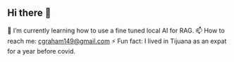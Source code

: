 ## Hi there 👋

🤔 I’m currently learning how to use a fine tuned local AI for RAG.
📫 How to reach me: cgraham149@gmail.com
⚡ Fun fact: I lived in Tijuana as an expat for a year before covid.
